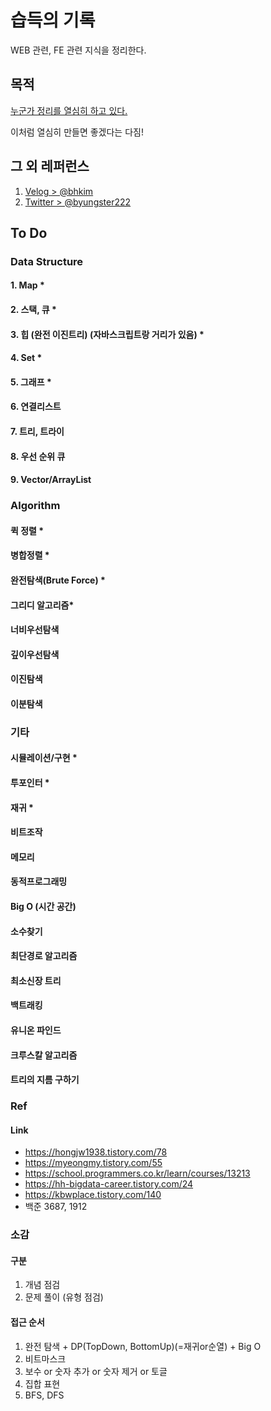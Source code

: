 # 습득의 기록

WEB 관련, FE 관련 지식을 정리한다.

## 목적

[누군가 정리를 열심히 하고 있다.](https://2ssue.github.io/common_questions_for_Web_Developer)

이처럼 열심히 만들면 좋겠다는 다짐!

## 그 외 레퍼런스

1. [Velog > @bhkim](https://velog.io/@bhkim)
2. [Twitter > @byungster222](https://twitter.com/byungster222)


## To Do

### Data Structure
####  1. Map *
####  2. 스택, 큐 *
####  3. 힙 (완전 이진트리) (자바스크립트랑 거리가 있음) *
####  4. Set *
####  5. 그래프 *
####  6. 연결리스트
####  7. 트리, 트라이
####  8. 우선 순위 큐
####  9. Vector/ArrayList


### Algorithm
#### 퀵 정렬 *
#### 병합정렬 *
#### 완전탐색(Brute Force) *
#### 그리디 알고리즘*
#### 너비우선탐색
#### 깊이우선탐색
#### 이진탐색
#### 이분탐색

### 기타 

#### 시뮬레이션/구현 *
#### 투포인터 *
#### 재귀 *
#### 비트조작
#### 메모리
#### 동적프로그래밍
#### Big O (시간 공간)
#### 소수찾기
#### 최단경로 알고리즘
#### 최소신장 트리
#### 백트래킹
#### 유니온 파인드
#### 크루스칼 알고리즘
#### 트리의 지름 구하기


### Ref

#### Link
- https://hongjw1938.tistory.com/78
- https://myeongmy.tistory.com/55
- https://school.programmers.co.kr/learn/courses/13213
- https://hh-bigdata-career.tistory.com/24
- https://kbwplace.tistory.com/140
- 백준 3687, 1912

### 소감

#### 구분
1. 개념 점검
2. 문제 풀이 (유형 점검)

#### 접근 순서
1. 완전 탐색 + DP(TopDown, BottomUp)(=재귀or순열) + Big O
2. 비트마스크
3. 보수 or 숫자 추가 or 숫자 제거 or 토글
4. 집합 표현
5. BFS, DFS
